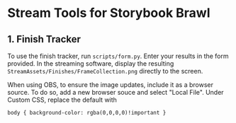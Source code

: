 # Stream Tools for Storybook Brawl

## 1. Finish Tracker
To use the finish tracker, run `scripts/form.py`. Enter your results in the form provided. In the streaming software, display the resulting `StreamAssets/Finishes/FrameCollection.png` directly to the screen.

When using OBS, to ensure the image updates, include it as a browser source. To do so, add a new browser souce and select "Local File". Under Custom CSS, replace the default with
```
body { background-color: rgba(0,0,0,0)!important }
```
